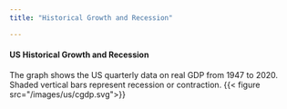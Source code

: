 ```yaml
---
title: "Historical Growth and Recession"

---
```

#### US Historical Growth and Recession
The graph shows the US quarterly data on real GDP from 1947 to 2020. Shaded vertical bars represent recession or contraction.
{{< figure src="/images/us/cgdp.svg">}}

